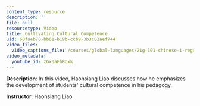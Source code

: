 ```yaml
---
content_type: resource
description: ''
file: null
resourcetype: Video
title: Cultivating Cultural Competence
uid: 60faeb78-bb61-b19b-ccb9-3b3c03aef744
video_files:
  video_captions_file: /courses/global-languages/21g-101-chinese-i-regular-fall-2014/instructor-insights/video-playlist-english/cultivating-cultural-competence/zGx0aFh8oxk.vtt
video_metadata:
  youtube_id: zGx0aFh8oxk
---
```


**Description**: In this video, Haohsiang Liao discusses how he emphasizes the development of students' cultural competence in his pedagogy.

**Instructor**: Haohsiang Liao
